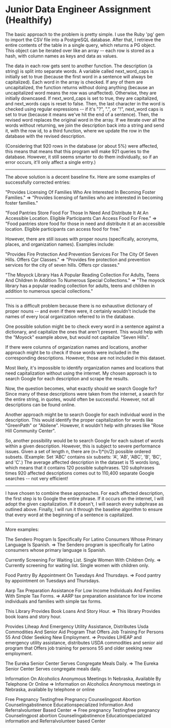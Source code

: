 <h1>Junior Data Engineer Assignment (Healthify)</h1>

The basic approach to the problem is pretty simple. I use the Ruby 'pg' gem to import the CSV file into a PostgreSQL database. After that, I retrieve the entire contents of the table in a single query, which returns a PG object. This object can be iterated over like an array -- each row is stored as a hash, with column names as keys and data as values.

The data in each row gets sent to another function. The description (a string) is split into separate words. A variable called next_word_caps is initially set to true (because the first word in a sentence will always be capitalized). Each word in the array is checked. If any of them are uncapitalized, the function returns without doing anything (because an uncapitalized word means the row was unaffected). Otherwise, they are initially downcased. If next_word_caps is set to true, they are capitalized, and next_words caps is reset to false. Then, the last character in the word is checked using regular expressions -- if it's "?", ".", or "!", next_word caps is set to true (because it means we've hit the end of a sentence). Then, the revised word replaces the original word in the array. If we iterate over all the words without returning, we join the description back into a string and send it, with the row id, to a third function, where we update the row in the database with the revised description.

(Considering that 920 rows in the database (or about 5%) were affected, this means that means that this program will make 921 queries to the database. However, it still seems smarter to do them individually, so if an error occurs, it'll only affect a single entry.)

<hr>

The above solution is a decent baseline fix. Here are some examples of successfully corrected entries:

"Provides Licensing Of Families Who Are Interested In Becoming Foster Families." =>
"Provides licensing of families who are interested in becoming foster families."

"Food Pantries Store Food For Those In Need And Distribute It At An Accessible Location. Eligible Participants Can Access Food For Free." =>
"Food pantries store food for those in need and distribute it at an accessible location. Eligible participants can access food for free."

However, there are still issues with proper nouns (specifically, acronyms, places, and organization names). Examples include:

"Provides Fire Protection And Prevention Services For The City Of Seven Hills. Offers Cpr Classes." =>
"Provides fire protection and prevention services for the city of seven hills. Offers cpr classes."

"The Moyock Library Has A Popular Reading Collection For Adults, Teens And Children In Addition To Numerous Special Collections." =>
"The moyock library has a popular reading collection for adults, teens and children in addition to numerous special collections."

<hr>

This is a difficult problem because there is no exhaustive dictionary of proper nouns -- and even if there were, it certainly wouldn't include the names of every local organization referred to in the database.

One possible solution might be to check every word in a sentence against a dictionary, and capitalize the ones that aren't present. This would help with the "Moyock" example above, but would not capitalize "Seven Hills".

If there were columns of organization names and locations, another approach might be to check if those words were included in the corresponding descriptions. However, those are not included in this dataset.

Most likely, it's impossible to identify organization names and locations that need capitalization without using the internet. My chosen approach is to search Google for each description and scrape the results.

Now, the question becomes, what exactly should we search Google for? Since many of these descriptions were taken from the internet, a search for the entire string, in quotes, would often be successful. However, not all descriptions can be found online.

Another approach might be to search Google for each individual word in the description. This would identify the proper capitalization for words like "GreenPath" or "Abilene". However, it wouldn't help with phrases like "Rose Hill Community Center".

So, another possibility would be to search Google for each subset of words within a given description. However, this is subject to severe performance issues. Given a set of length n, there are (n+1)*(n/2) possible ordered subsets. (Example: Set 'ABC' contains six subsets: 'A', 'AB', 'ABC', 'B', 'BC', and 'C'.) The average affected description in the dataset is 15 words long, which means that it contains 120 possible subphrases. 120 subphrases times 920 affected descriptions comes out to 110,400 separate Google searches -- not very efficient!

<hr>

I have chosen to combine these approaches. For each affected description, the first step is to Google the entire phrase. If it occurs on the internet, I will adopt the given capitalization. If it doesn't, I will search every subphrase as outlined above. Finally, I will run it through the baseline algorithm to ensure that every word at the beginning of a sentence is capitalized.

<hr>

More examples:

The Sendero Program Is Specifically For Latino Consumers Whose Primary Language Is Spanish. =>
The Sendero program is specifically for Latino consumers whose primary language is Spanish.

Currently Screening For Waiting List. Single Women With Children Only. =>
Currently screening for waiting list. Single women with children only.

Food Pantry By Appointment On Tuesdays And Thursdays. =>
Food pantry by appointment on Tuesdays and Thursdays.

Aarp Tax Preparation Assistance For Low Income Individuals And Families With Simple Tax Forms. =>
AARP tax preparation assistance for low income individuals and families with simple tax forms.

This Library Provides Book Loans And Story Hour. =>
This library Provides book loans and story hour.

Provides Liheap And Emergency Utility Assistance, Distributes Usda Commodities And Senior Aid Program That Offers Job Training For Persons 55 And Older Seeking New Employment. =>
Provides LIHEAP and emergency utility assistance, distributes USDA commodities and senior aid program that Offers job training for persons 55 and older seeking new employment.

The Eureka Senior Center Serves Congregate Meals Daily. =>
The Eureka Senior Center Serves congregate meals daily.

Information On Alcoholics Anonymous Meetings In Nebraska, Available By Telephone Or Online =>
Information on Alcoholics Anonymous meetings in Nebraska, available by telephone or online

Free Pregnancy Testingfree Pregnancy Counselingpost Abortion Counselingabstinence Educationspecialized Information And Referralvolunteer Based Center =>
Free pregnancy Testingfree pregnancy Counselingpost abortion Counselingabstinence Educationspecialized information and Referralvolunteer based Center
